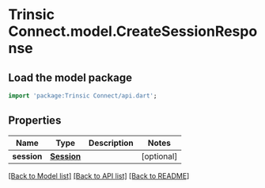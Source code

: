 # Trinsic Connect.model.CreateSessionResponse

## Load the model package
```dart
import 'package:Trinsic Connect/api.dart';
```

## Properties
Name | Type | Description | Notes
------------ | ------------- | ------------- | -------------
**session** | [**Session**](Session.md) |  | [optional] 

[[Back to Model list]](../README.md#documentation-for-models) [[Back to API list]](../README.md#documentation-for-api-endpoints) [[Back to README]](../README.md)


